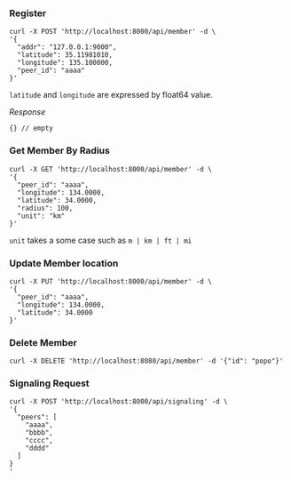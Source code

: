 ### Register

```
curl -X POST 'http://localhost:8000/api/member' -d \
'{
  "addr": "127.0.0.1:9000",
  "latitude": 35.11981010,
  "longitude": 135.100000,
  "peer_id": "aaaa"
}'
```

`latitude` and `longitude` are expressed by float64 value.

*Response*

```
{} // empty
```

### Get Member By Radius

```
curl -X GET 'http://localhost:8000/api/member' -d \
'{
  "peer_id": "aaaa",
  "longitude": 134.0000,
  "latitude": 34.0000,
  "radius": 100,
  "unit": "km"
}'
```

`unit` takes a some case such as `m | km | ft | mi`


### Update Member location

```
curl -X PUT 'http://localhost:8000/api/member' -d \
'{
  "peer_id": "aaaa",
  "longitude": 134.0000,
  "latitude": 34.0000
}'
```

### Delete Member

```
curl -X DELETE 'http://localhost:8080/api/member' -d '{"id": "popo"}'
```

### Signaling Request

```
curl -X POST 'http://localhost:8000/api/signaling' -d \
'{
  "peers": [
    "aaaa",
    "bbbb",
    "cccc",
    "dddd"
  ]
}
'
```